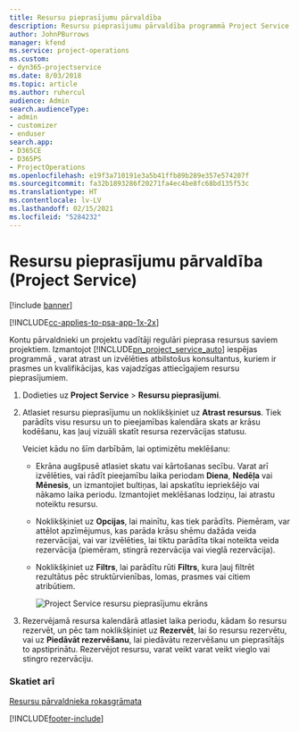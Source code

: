 ```yaml
---
title: Resursu pieprasījumu pārvaldība
description: Resursu pieprasījumu pārvaldība programmā Project Service
author: JohnPBurrows
manager: kfend
ms.service: project-operations
ms.custom:
- dyn365-projectservice
ms.date: 8/03/2018
ms.topic: article
ms.author: ruhercul
audience: Admin
search.audienceType:
- admin
- customizer
- enduser
search.app:
- D365CE
- D365PS
- ProjectOperations
ms.openlocfilehash: e19f3a710191e3a5b41ffb89b289e357e574207f
ms.sourcegitcommit: fa32b1893286f20271fa4ec4be8fc68bd135f53c
ms.translationtype: HT
ms.contentlocale: lv-LV
ms.lasthandoff: 02/15/2021
ms.locfileid: "5284232"
---
```

# <a name="manage-resource-requests-project-service"></a>Resursu pieprasījumu pārvaldība (Project Service)

[!include [banner](../includes/psa-now-project-operations.md)]

[!INCLUDE[cc-applies-to-psa-app-1x-2x](../includes/cc-applies-to-psa-app-1x-2x.md)]

Kontu pārvaldnieki un projektu vadītāji regulāri pieprasa resursus saviem projektiem. Izmantojot [!INCLUDE[pn_project_service_auto](../includes/pn-project-service-auto.md)] iespējas programmā , varat atrast un izvēlēties atbilstošus konsultantus, kuriem ir prasmes un kvalifikācijas, kas vajadzīgas attiecīgajiem resursu pieprasījumiem.  
  
1. Dodieties uz **Project Service** > **Resursu pieprasījumi**.  
  
2. Atlasiet resursu pieprasījumu un noklikšķiniet uz **Atrast resursus**. Tiek parādīts visu resursu un to pieejamības kalendāra skats ar krāsu kodēšanu, kas ļauj vizuāli skatīt resursa rezervācijas statusu.  
  
    Veiciet kādu no šīm darbībām, lai optimizētu meklēšanu:  
  
   -   Ekrāna augšpusē atlasiet skatu vai kārtošanas secību. Varat arī izvēlēties, vai rādīt pieejamību laika periodam **Diena**, **Nedēļa** vai **Mēnesis**, un izmantojiet bultiņas, lai apskatītu iepriekšējo vai nākamo laika periodu. Izmantojiet meklēšanas lodziņu, lai atrastu noteiktu resursu.  
  
   -   Noklikšķiniet uz **Opcijas**, lai mainītu, kas tiek parādīts. Piemēram, var attēlot apzīmējumus, kas parāda krāsu shēmu dažāda veida rezervācijai, vai var izvēlēties, lai tiktu parādīta tikai noteikta veida rezervācija (piemēram, stingrā rezervācija vai vieglā rezervācija).  
  
   -   Noklikšķiniet uz **Filtrs**, lai parādītu rūti **Filtrs**, kura ļauj filtrēt rezultātus pēc struktūrvienības, lomas, prasmes vai citiem atribūtiem.  
  
       ![Project Service resursu pieprasījumu ekrāns](../psa/media/project-service-resource-request-screen.png "Project Service resursu pieprasījumu ekrāns")  
  
3. Rezervējamā resursa kalendārā atlasiet laika periodu, kādam šo resursu rezervēt, un pēc tam noklikšķiniet uz **Rezervēt**, lai šo resursu rezervētu, vai uz **Piedāvāt rezervēšanu**, lai piedāvātu rezervēšanu un pieprasītājs to apstiprinātu. Rezervējot resursu, varat veikt varat veikt vieglo vai stingro rezervāciju.  
  
### <a name="see-also"></a>Skatiet arī  
 [Resursu pārvaldnieka rokasgrāmata](../psa/resource-manager-guide.md)


[!INCLUDE[footer-include](../includes/footer-banner.md)]